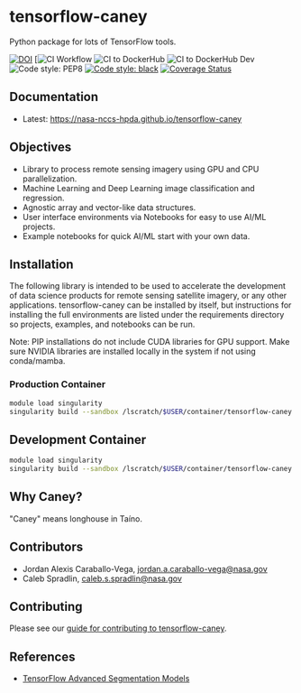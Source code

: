 # tensorflow-caney

Python package for lots of TensorFlow tools.

[![DOI](https://zenodo.org/badge/471512673.svg)](https://zenodo.org/badge/latestdoi/471512673)
[![CI Workflow](https://github.com/nasa-nccs-hpda/tensorflow-caney/actions/workflows/ci.yml/badge.svg)
![CI to DockerHub](https://github.com/nasa-nccs-hpda/tensorflow-caney/actions/workflows/dockerhub.yml/badge.svg)
![CI to DockerHub Dev](https://github.com/nasa-nccs-hpda/tensorflow-caney/actions/workflows/dockerhub-dev.yml/badge.svg)
![Code style: PEP8](https://github.com/nasa-nccs-hpda/tensorflow-caney/actions/workflows/lint.yml/badge.svg)
[![Code style: black](https://img.shields.io/badge/code%20style-black-000000.svg)](https://github.com/psf/black)
[![Coverage Status](https://coveralls.io/repos/github/nasa-nccs-hpda/tensorflow-caney/badge.svg?branch=main)](https://coveralls.io/github/nasa-nccs-hpda/tensorflow-caney?branch=main)

## Documentation

- Latest: https://nasa-nccs-hpda.github.io/tensorflow-caney

## Objectives

- Library to process remote sensing imagery using GPU and CPU parallelization.
- Machine Learning and Deep Learning image classification and regression.
- Agnostic array and vector-like data structures.
- User interface environments via Notebooks for easy to use AI/ML projects.
- Example notebooks for quick AI/ML start with your own data.

## Installation

The following library is intended to be used to accelerate the development of data science products
for remote sensing satellite imagery, or any other applications. tensorflow-caney can be installed
by itself, but instructions for installing the full environments are listed under the requirements
directory so projects, examples, and notebooks can be run.

Note: PIP installations do not include CUDA libraries for GPU support. Make sure NVIDIA libraries
are installed locally in the system if not using conda/mamba.

### Production Container

```bash
module load singularity
singularity build --sandbox /lscratch/$USER/container/tensorflow-caney docker://nasanccs/tensorflow-caney:latest
```

## Development Container

```bash
module load singularity
singularity build --sandbox /lscratch/$USER/container/tensorflow-caney docker://nasanccs/tensorflow-caney:dev
```

## Why Caney?

"Caney" means longhouse in Taíno.

## Contributors

- Jordan Alexis Caraballo-Vega, jordan.a.caraballo-vega@nasa.gov
- Caleb Spradlin, caleb.s.spradlin@nasa.gov

## Contributing

Please see our [guide for contributing to tensorflow-caney](CONTRIBUTING.md).

## References

- [TensorFlow Advanced Segmentation Models](https://github.com/JanMarcelKezmann/TensorFlow-Advanced-Segmentation-Models)
